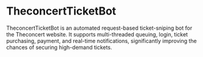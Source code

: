 # TheconcertTicketBot
TheconcertTicketBot is an automated request-based ticket-sniping bot for the Theconcert website. It supports multi-threaded queuing, login, ticket purchasing, payment, and real-time notifications, significantly improving the chances of securing high-demand tickets. 
